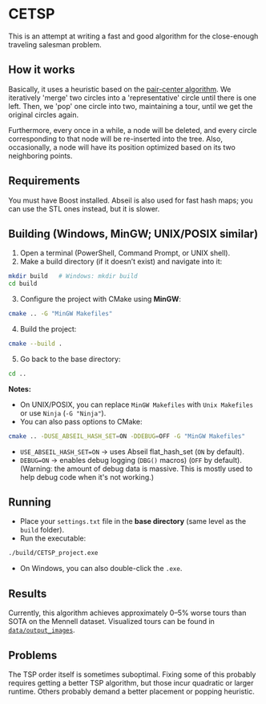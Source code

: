 # CETSP

This is an attempt at writing a fast and good algorithm for the close-enough traveling salesman problem. 

## How it works

Basically, it uses a heuristic based on the [pair-center algorithm](https://www.sciencedirect.com/science/article/pii/S1877750324002175). We iteratively 'merge' two circles into a 'representative' circle until there is one left. Then, we 'pop' one circle into two, maintaining a tour, until we get the original circles again. 

Furthermore, every once in a while, a node will be deleted, and every circle corresponding to that node will be re-inserted into the tree. Also, occasionally, a node will have its position optimized based on its two neighboring points.

## Requirements

You must have Boost installed. Abseil is also used for fast hash maps; you can use the STL ones instead, but it is slower. 

## Building (Windows, MinGW; UNIX/POSIX similar)

1. Open a terminal (PowerShell, Command Prompt, or UNIX shell).
2. Make a build directory (if it doesn’t exist) and navigate into it:

```bash
mkdir build   # Windows: mkdir build
cd build
```

3. Configure the project with CMake using **MinGW**:

```bash
cmake .. -G "MinGW Makefiles"
```

4. Build the project:

```bash
cmake --build .
```

5. Go back to the base directory:

```bash
cd ..
```

**Notes:**

* On UNIX/POSIX, you can replace `MinGW Makefiles` with `Unix Makefiles` or use `Ninja` (`-G "Ninja"`).
* You can also pass options to CMake:

```bash
cmake .. -DUSE_ABSEIL_HASH_SET=ON -DDEBUG=OFF -G "MinGW Makefiles"
```

* `USE_ABSEIL_HASH_SET=ON` → uses Abseil flat_hash_set (`ON` by default).
* `DEBUG=ON` → enables debug logging (`DBG()` macros) (`OFF` by default). (Warning: the amount of debug data is massive. This is mostly used to help debug code when it's not working.)

## Running

* Place your `settings.txt` file in the **base directory** (same level as the `build` folder).
* Run the executable:

```bash
./build/CETSP_project.exe
```

* On Windows, you can also double-click the `.exe`.

## Results

Currently, this algorithm achieves approximately 0–5% worse tours than SOTA on the Mennell dataset. Visualized tours can be found in [`data/output_images`](./data/output_images). 

## Problems

The TSP order itself is sometimes suboptimal. Fixing some of this probably requires getting a better TSP algorithm, but those incur quadratic or larger runtime. Others probably demand a better placement or popping heuristic.